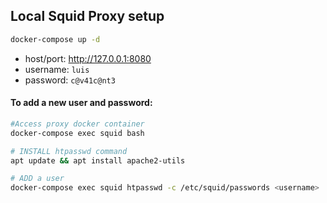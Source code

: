 ## Local Squid Proxy setup
```sh
docker-compose up -d
```
- host/port: http://127.0.0.1:8080
- username: `luis`
- password: `c@v41c@nt3`

#### To add a new user and password:
```sh
#Access proxy docker container
docker-compose exec squid bash

# INSTALL htpasswd command
apt update && apt install apache2-utils

# ADD a user
docker-compose exec squid htpasswd -c /etc/squid/passwords <username>
```
